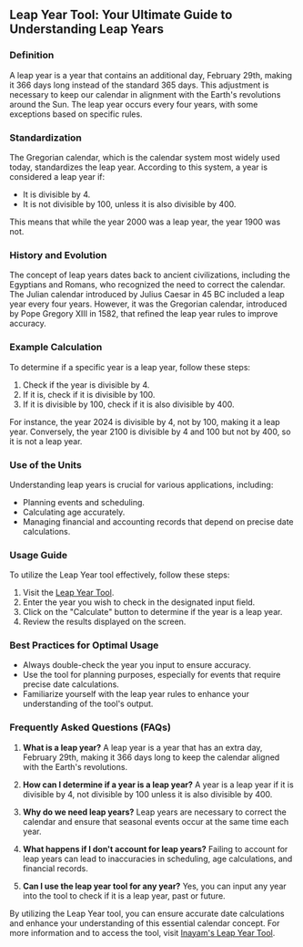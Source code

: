 ## Leap Year Tool: Your Ultimate Guide to Understanding Leap Years

### Definition
A leap year is a year that contains an additional day, February 29th, making it 366 days long instead of the standard 365 days. This adjustment is necessary to keep our calendar in alignment with the Earth's revolutions around the Sun. The leap year occurs every four years, with some exceptions based on specific rules.

### Standardization
The Gregorian calendar, which is the calendar system most widely used today, standardizes the leap year. According to this system, a year is considered a leap year if:
- It is divisible by 4.
- It is not divisible by 100, unless it is also divisible by 400.

This means that while the year 2000 was a leap year, the year 1900 was not.

### History and Evolution
The concept of leap years dates back to ancient civilizations, including the Egyptians and Romans, who recognized the need to correct the calendar. The Julian calendar introduced by Julius Caesar in 45 BC included a leap year every four years. However, it was the Gregorian calendar, introduced by Pope Gregory XIII in 1582, that refined the leap year rules to improve accuracy.

### Example Calculation
To determine if a specific year is a leap year, follow these steps:
1. Check if the year is divisible by 4.
2. If it is, check if it is divisible by 100.
3. If it is divisible by 100, check if it is also divisible by 400.

For instance, the year 2024 is divisible by 4, not by 100, making it a leap year. Conversely, the year 2100 is divisible by 4 and 100 but not by 400, so it is not a leap year.

### Use of the Units
Understanding leap years is crucial for various applications, including:
- Planning events and scheduling.
- Calculating age accurately.
- Managing financial and accounting records that depend on precise date calculations.

### Usage Guide
To utilize the Leap Year tool effectively, follow these steps:
1. Visit the [Leap Year Tool](https://www.inayam.co/unit-converter/time).
2. Enter the year you wish to check in the designated input field.
3. Click on the "Calculate" button to determine if the year is a leap year.
4. Review the results displayed on the screen.

### Best Practices for Optimal Usage
- Always double-check the year you input to ensure accuracy.
- Use the tool for planning purposes, especially for events that require precise date calculations.
- Familiarize yourself with the leap year rules to enhance your understanding of the tool's output.

### Frequently Asked Questions (FAQs)

1. **What is a leap year?**
   A leap year is a year that has an extra day, February 29th, making it 366 days long to keep the calendar aligned with the Earth's revolutions.

2. **How can I determine if a year is a leap year?**
   A year is a leap year if it is divisible by 4, not divisible by 100 unless it is also divisible by 400.

3. **Why do we need leap years?**
   Leap years are necessary to correct the calendar and ensure that seasonal events occur at the same time each year.

4. **What happens if I don't account for leap years?**
   Failing to account for leap years can lead to inaccuracies in scheduling, age calculations, and financial records.

5. **Can I use the leap year tool for any year?**
   Yes, you can input any year into the tool to check if it is a leap year, past or future.

By utilizing the Leap Year tool, you can ensure accurate date calculations and enhance your understanding of this essential calendar concept. For more information and to access the tool, visit [Inayam's Leap Year Tool](https://www.inayam.co/unit-converter/time).